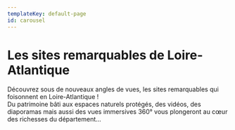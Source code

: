 ```yaml
---
templateKey: default-page
id: carousel
---
```

# Les sites remarquables de Loire-Atlantique

Découvrez sous de nouveaux angles de vues, les sites remarquables qui foisonnent en Loire-Atlantique ! \
Du patrimoine bâti aux espaces naturels protégés, des vidéos, des diaporamas mais aussi des vues immersives 360° vous plongeront au cœur des richesses du département…
